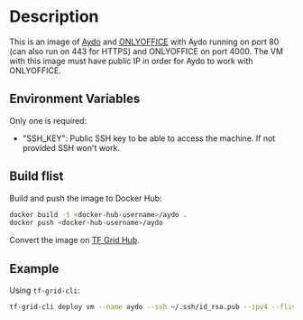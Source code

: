 # Description

This is an image of [Aydo](https://github.com/freeflowuniverse/aydo/) and [ONLYOFFICE](https://www.onlyoffice.com/) with Aydo running on port 80 (can also run on 443 for HTTPS) and ONLYOFFICE on port 4000. The VM with this image must have public IP in order for Aydo to work with ONLYOFFICE.

## Environment Variables

Only one is required:

- "SSH_KEY": Public SSH key to be able to access the machine. If not provided SSH won't work.

## Build flist

Build and push the image to Docker Hub:

```bash
docker build -t <docker-hub-username>/aydo .
docker push <docker-hub-username>/aydo
```

Convert the image on [TF Grid Hub](hub.grid.tf).

## Example

Using `tf-grid-cli`:

```bash
tf-grid-cli deploy vm --name aydo --ssh ~/.ssh/id_rsa.pub --ipv4 --flist https://hub.grid.tf/aelawady.3bot/abdulrahmanelawady-aydo-latest.flist --entrypoint "/sbin/zinit init"
```
